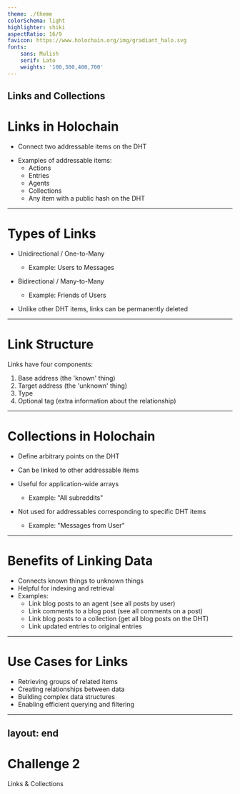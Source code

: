 ```yaml
---
theme: ./theme
colorSchema: light
highlighter: shiki
aspectRatio: 16/9
favicon: https://www.holochain.org/img/gradiant_halo.svg
fonts:
    sans: Mulish
    serif: Lato
    weights: '100,300,400,700'
---
```

Links and Collections
---

# Links in Holochain

<v-clicks>

- Connect two addressable items on the DHT

</v-clicks>

<v-clicks>

- Examples of addressable items:
  - Actions
  - Entries
  - Agents
  - Collections
  - Any item with a public hash on the DHT

</v-clicks>

---

# Types of Links

<v-clicks>

- Unidirectional / One-to-Many
  - Example: Users to Messages

- Bidirectional / Many-to-Many
  - Example: Friends of Users

- Unlike other DHT items, links can be permanently deleted

</v-clicks>

---

# Link Structure

<v-clicks>

Links have four components:

1. Base address (the 'known' thing)
2. Target address (the 'unknown' thing)
3. Type
4. Optional tag (extra information about the relationship)

</v-clicks>

---

# Collections in Holochain

<v-clicks>

- Define arbitrary points on the DHT
- Can be linked to other addressable items
- Useful for application-wide arrays
  - Example: "All subreddits"

- Not used for addressables corresponding to specific DHT items
  - Example: "Messages from User"

</v-clicks>

---

# Benefits of Linking Data

<v-clicks>

- Connects known things to unknown things
- Helpful for indexing and retrieval
- Examples:
  - Link blog posts to an agent (see all posts by user)
  - Link comments to a blog post (see all comments on a post)
  - Link blog posts to a collection (get all blog posts on the DHT)
  - Link updated entries to original entries

</v-clicks>

---

# Use Cases for Links

<v-clicks>

- Retrieving groups of related items
- Creating relationships between data
- Building complex data structures
- Enabling efficient querying and filtering

</v-clicks>

---
layout: end
---

# Challenge 2
Links & Collections
